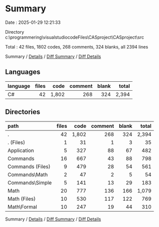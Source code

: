 # Summary

Date : 2025-01-29 12:21:33

Directory c:\\programmering\\visualstudiocodeFiles\\CASproject\\CASproject\\src

Total : 42 files,  1802 codes, 268 comments, 324 blanks, all 2394 lines

Summary / [Details](details.md) / [Diff Summary](diff.md) / [Diff Details](diff-details.md)

## Languages
| language | files | code | comment | blank | total |
| :--- | ---: | ---: | ---: | ---: | ---: |
| C# | 42 | 1,802 | 268 | 324 | 2,394 |

## Directories
| path | files | code | comment | blank | total |
| :--- | ---: | ---: | ---: | ---: | ---: |
| . | 42 | 1,802 | 268 | 324 | 2,394 |
| . (Files) | 1 | 31 | 1 | 3 | 35 |
| Application | 5 | 327 | 88 | 67 | 482 |
| Commands | 16 | 667 | 43 | 88 | 798 |
| Commands (Files) | 9 | 479 | 28 | 54 | 561 |
| Commands\\Math | 2 | 47 | 2 | 5 | 54 |
| Commands\\Simple | 5 | 141 | 13 | 29 | 183 |
| Math | 20 | 777 | 136 | 166 | 1,079 |
| Math (Files) | 10 | 530 | 117 | 122 | 769 |
| Math\\Formal | 10 | 247 | 19 | 44 | 310 |

Summary / [Details](details.md) / [Diff Summary](diff.md) / [Diff Details](diff-details.md)